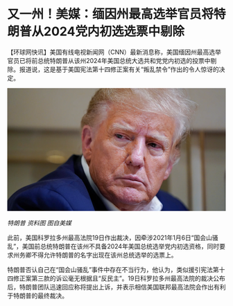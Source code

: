# 又一州！美媒：缅因州最高选举官员将特朗普从2024党内初选选票中剔除

【环球网快讯】美国有线电视新闻网（CNN）最新消息称，美国缅因州最高选举官员已将前总统特朗普从该州2024年美国总统大选共和党党内初选的投票中剔除。报道说，这是基于美国宪法第十四修正案有关“叛乱禁令”作出的令人惊讶的决定。

![984903c2d334c47db10ead271add0083.jpg](./又一州！美媒：缅因州最高选举官员将特朗普从2024党内初选选票中剔除/984903c2d334c47db10ead271add0083.jpg)

 _特朗普 资料图 图自美媒_

此前，美国科罗拉多州最高法院19日作出裁决，因牵涉2021年1月6日“国会山骚乱”，美国前总统特朗普在该州不具备2024年美国总统选举党内初选资格，同时要求州务卿不得允许特朗普的名字出现在该州总统选举的选票上。

特朗普否认自己在“国会山骚乱”事件中存在不当行为，他认为，类似援引宪法第十四修正案第三款的诉讼毫无根据且“反民主”。19日科罗拉多州最高法院的裁决公布后，特朗普团队迅速回应称将提出上诉，并表示相信美国联邦最高法院会作出有利于特朗普的最终裁决。

